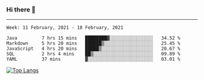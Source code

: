 ### Hi there 👋
---
<!--START_SECTION:waka-->
```text
Week: 11 February, 2021 - 18 February, 2021

Java         7 hrs 15 mins   ████████▓░░░░░░░░░░░░░░░░   34.52 % 
Markdown     5 hrs 20 mins   ██████▒░░░░░░░░░░░░░░░░░░   25.45 % 
JavaScript   4 hrs 20 mins   █████▒░░░░░░░░░░░░░░░░░░░   20.67 % 
SQL          2 hrs 4 mins    ██▒░░░░░░░░░░░░░░░░░░░░░░   09.89 % 
YAML         37 mins         ▓░░░░░░░░░░░░░░░░░░░░░░░░   03.01 % 
```
<!--END_SECTION:waka-->

[![Top Langs](https://github-readme-stats.vercel.app/api/top-langs/?username=HyunAh-iia&layout=compact)](https://github.com/anuraghazra/github-readme-stats)
<!--
**HyunAh-iia/HyunAh-iia** is a ✨ _special_ ✨ repository because its `README.md` (this file) appears on your GitHub profile.

Here are some ideas to get you started:

- 🔭 I’m currently working on ...
- 🌱 I’m currently learning ...
- 👯 I’m looking to collaborate on ...
- 🤔 I’m looking for help with ...
- 💬 Ask me about ...
- 📫 How to reach me: ...
- 😄 Pronouns: ...
- ⚡ Fun fact: ...
-->
